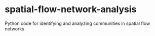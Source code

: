 # spatial-flow-network-analysis
Python code for identifying and analyzing communities in spatial flow networks
